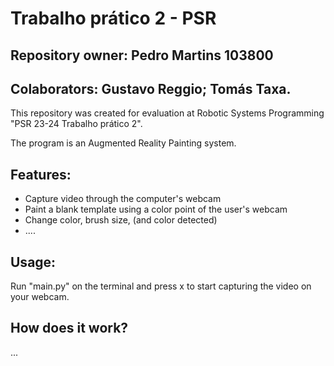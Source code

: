 # Trabalho prático 2 - PSR

## Repository owner: Pedro Martins 103800 
## Colaborators: Gustavo Reggio; Tomás Taxa.

This repository was created for evaluation at Robotic Systems Programming "PSR 23-24 Trabalho prático 2".

The program is an Augmented Reality Painting system.

## **Features:**
- Capture video through the computer's webcam
- Paint a blank template using a color point of the user's webcam
- Change color, brush size, (and color detected)
- ....

## **Usage:**

Run "main.py" on the terminal and press x to start capturing the video on your webcam.

## How does it work?
...
